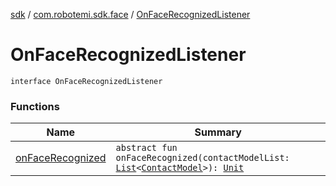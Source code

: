 [sdk](../../index.md) / [com.robotemi.sdk.face](../index.md) / [OnFaceRecognizedListener](./index.md)

# OnFaceRecognizedListener

`interface OnFaceRecognizedListener`

### Functions

| Name | Summary |
|---|---|
| [onFaceRecognized](on-face-recognized.md) | `abstract fun onFaceRecognized(contactModelList: `[`List`](https://kotlinlang.org/api/latest/jvm/stdlib/kotlin.collections/-list/index.html)`<`[`ContactModel`](../-contact-model/index.md)`>): `[`Unit`](https://kotlinlang.org/api/latest/jvm/stdlib/kotlin/-unit/index.html) |

